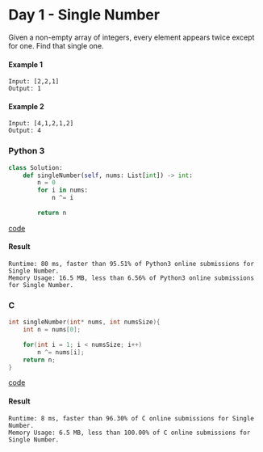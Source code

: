 # Day 1 - Single Number
Given a non-empty array of integers, every element appears twice except for one. Find that single one.

#### Example 1
```
Input: [2,2,1]
Output: 1
```

#### Example 2
```
Input: [4,1,2,1,2]
Output: 4
```

### Python 3
```python
class Solution:
    def singleNumber(self, nums: List[int]) -> int:
        n = 0
        for i in nums:
            n ^= i
            
        return n
```
[code](Python/singleNumber.py)

#### Result
```
Runtime: 80 ms, faster than 95.51% of Python3 online submissions for Single Number.
Memory Usage: 16.5 MB, less than 6.56% of Python3 online submissions for Single Number.
```

### C
```C
int singleNumber(int* nums, int numsSize){
    int n = nums[0];
    
    for(int i = 1; i < numsSize; i++)
        n ^= nums[i];
    return n;
}
```
[code](C/singleNumber.c)
#### Result
```
Runtime: 8 ms, faster than 96.30% of C online submissions for Single Number.
Memory Usage: 6.5 MB, less than 100.00% of C online submissions for Single Number.
```
